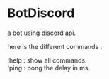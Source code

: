 # BotDiscord
a bot using discord api.

here is the different commands :  

!help : show all commands.  
!ping : pong the delay in ms.
